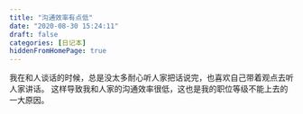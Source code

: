 ```yaml
---
title: "沟通效率有点低"
date: "2020-08-30 15:24:11"
draft: false
categories: [日记本]
hiddenFromHomePage: true
---
```

我在和人谈话的时候，总是没太多耐心听人家把话说完，也喜欢自己带着观点去听人家讲话。
这样导致我和人家的沟通效率很低，这也是我的职位等级不能上去的一大原因。
